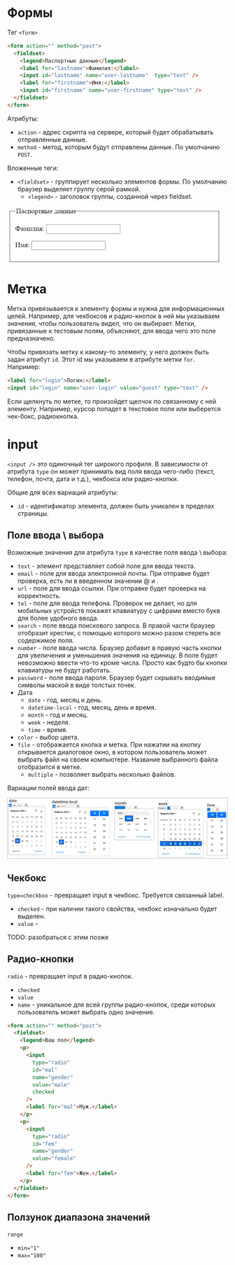 # Формы

Тег `<form>`

```html
<form action="" method="post">
  <fieldset>
    <legend>Паспортные данные</legend>
    <label for="lastname">Фамилия:</label>
    <input id="lastname" name="user-lastname"  type="text" />
    <label for="firstname">Имя:</label>
    <input id="firstname" name="user-firstname" type="text" />
  </fieldset>
</form>
```

Атрибуты:

* `action` - адрес скрипта на сервере, который будет обрабатывать отправленные данные.
* `method` - метод, которым будут отправлены данные. По умолчанию `POST`.

Вложенные теги:

* `<fieldset>` - группирует несколько элементов формы. По умолчанию браузер выделяет группу серой рамкой.
  * `<legend>` - заголовок группы, созданной через fieldset.

<img src="img/form-demo.png" alt="form-demo" style="zoom:80%;" />

# Метка

Метка привязывается к элементу формы и нужна для информационных целей. Например, для чекбоксов и радио-кнопок в ней мы указываем значения, чтобы пользователь видел, что он выбирает. Метки, привязанные к тестовым полям, объясняют, для ввода чего это поле предназначено.

Чтобы привязать метку к какому-то элементу, у него должен быть задан атрибут `id`. Этот id мы указываем в атрибуте метки `for`. Например:

```html
<label for="login">Логин:</label>
<input id="login" name="user-login" value="guest" type="text" />
```

Если щелкнуть по метке, то произойдет щелчок по связанному с ней элементу. Например, курсор попадет в текстовое поле или выберется чек-бокс, радиокнопка.

# input

`<input />` это одиночный тег широкого профиля. В зависимости от атрибута `type` он может принимать вид поля ввода чего-либо (текст, телефон, почта, дата и т.д.), чекбокса или радио-кнопки.

Общие для всех вариаций атрибуты:

* `id` - идентификатор элемента, должен быть уникален в пределах страницы.

## Поле ввода \ выбора

Возможные значения для атрибута `type` в качестве поля ввода \ выбора:

* `text` - элемент представляет собой поле для ввода текста.
* `email` - поле для ввода электронной почты. При отправке будет проверка, есть ли в введенном значении @ и .
* `url` - поле для ввода ссылки. При отправке будет проверка на корректность.
* `tel` - поле для ввода телефона. Проверок не делает, но для мобильных устройств покажет клавиатуру с цифрами вместо букв для более удобного ввода.
* `search` - поле ввода поискового запроса. В правой части браузер отобразит крестик, с помощью которого можно разом стереть все содержимое поля.
* `number` - поле ввода числа. Браузер добавит в правую часть кнопки для увеличения и уменьшения значения на единицу. В поле будет невозможно ввести что-то кроме числа. Просто как будто бы кнопки клавиатуры не будут работать.
* `password` - поле ввода пароля. Браузер будет скрывать вводимые символы маской в виде толстых точек.
* Дата
  * `date` - год, месяц и день.
  * `datetime-local` - год, месяц, день и время.
  * `month` - год и месяц.
  * `week` - неделя.
  * `time` - время.
* `color` - выбор цвета.
* `file` - отображается кнопка и метка. При нажатии на кнопку открывается диалоговое окно, в котором пользователь может выбрать файл на своем компьютере. Название выбранного файла отобразится в метке.
  * `multiple` - позволяет выбрать несколько файлов.

Вариации полей ввода дат:

<img src="img/input-date-vars.png" alt="input-date-vars" style="zoom:80%;" />

## Чекбокс

`type=checkbox` - превращает input в чекбокс. Требуется связанный label.

* `checked` - при наличии такого свойства, чекбокс изначально будет выделен.
* `value` - 

TODO: разобраться с этим позже

## Радио-кнопки

`radio` - превращает input в радио-кнопок.

* `checked`
* `value`
* `name` - уникальное для всей группы радио-кнопок, среди которых пользователь может выбрать одно значение.

```html
<form action="" method="post">
  <fieldset>
    <legend>Ваш пол</legend>
    <p>
      <input 
        type="radio"
        id="mal"
        name="gender"
        value="male"
        checked
      />
      <label for="mal">Муж.</label>
    </p>
    <p>
      <input 
        type="radio"
        id="fem"
        name="gender"
        value="female"
      />
      <label for="fem">Жен.</label>
    </p>
  </fieldset>
</form>
```

## Ползунок диапазона значений

`range`

* `min="1"`
* `max="100"`